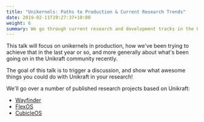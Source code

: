 ```yaml
---
title: "Unikernels: Paths to Production & Current Research Trends"
date: 2019-02-11T19:27:37+10:00
weight: 6
summary: We go through current research and development tracks in the Unikraft project. Expected time 30mn.
---
```


This talk will focus on unikernels in production, how we've been trying to achieve that in the last year or so, and more generally about what's been going on in the Unikraft community recently.

The goal of this talk is to trigger a discussion, and show what awesome things you could do with Unikraft in your research!

We'll go over a number of published research projects based on Unikraft:

- [Wayfinder](https://dl.acm.org/doi/10.1145/3476886.3477506)
- [FlexOS](https://project-flexos.github.io/)
- [CubicleOS](https://dl.acm.org/doi/10.1145/3445814.3446731)
